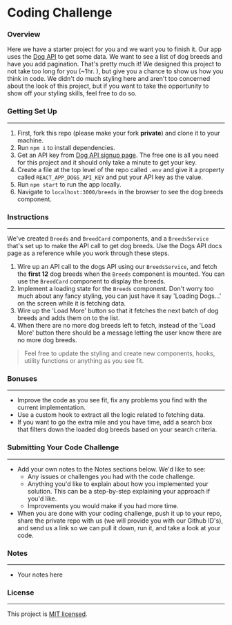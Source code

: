 # Coding Challenge

### Overview
Here we have a starter project for you and we want you to finish it. Our app uses the [Dog API](https://thedogapi.com/) to get some data. We want to see a list of dog breeds and have you add pagination. That's pretty much it! We designed this project to not take too long for you (~1hr. ), but give you a chance to show us how you think in code. We didn't do much styling here and aren't too concerned about the look of this project, but if you want to take the opportunity to show off your styling skills, feel free to do so.

### Getting Set Up
---
1. First, fork this repo (please make your fork **private**) and clone it to your machine.
2. Run `npm i` to install dependencies.
3. Get an API key from [Dog API signup page](https://thedogapi.com/signup). The free one is all you need for this project and it should only take a minute to get your key.
4. Create a file at the top level of the repo called `.env` and give it a property called `REACT_APP_DOGS_API_KEY` and put your API key as the value.
5. Run `npm start` to run the app locally.
6. Navigate to `localhost:3000/breeds` in the browser to see the dog breeds component.

### Instructions
---
We've created `Breeds` and `BreedCard` components, and a `BreedsService` that's set up to make the API call to get dog breeds. Use the Dogs API docs page as a reference while you work through these steps.
1. Wire up an API call to the dogs API using our `BreedsService`, and fetch the **first 12** dog breeds when the `Breeds` component is mounted. You can use the `BreedCard` component to display the breeds.
2. Implement a loading state for the `Breeds` component. Don't worry too much about any fancy styling, you can just have it say 'Loading Dogs...' on the screen while it is fetching data.
3. Wire up the 'Load More' button so that it fetches the next batch of dog breeds and adds them on to the list.
4. When there are no more dog breeds left to fetch, instead of the 'Load More' button there should be a message letting the user know there are no more dog breeds.
> Feel free to update the styling and create new components, hooks, utility functions or anything as you see fit.

### Bonuses
---
* Improve the code as you see fit, fix any problems you find with the current implementation.
* Use a custom hook to extract all the logic related to fetching data.
* If you want to go the extra mile and you have time, add a search box that filters down the loaded dog breeds based on your search criteria.

### Submitting Your Code Challenge
---
* Add your own notes to the Notes sections below. We'd like to see:
    * Any issues or challenges you had with the code challenge.
    * Anything you'd like to explain about how you implemented your solution. This can be a step-by-step explaining your approach if you'd like.
    * Improvements you would make if you had more time.
* When you are done with your coding challenge, push it up to your repo, share the private repo with us (we will provide you with our Github ID's), and send us a link so we can pull it down, run it, and take a look at your code.

### Notes
---
* Your notes here
### License
---
This project is [MIT licensed](./LICENSE).
